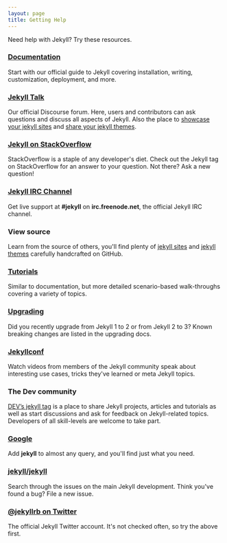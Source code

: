 ```yaml
---
layout: page
title: Getting Help
---
```


Need help with Jekyll? Try these resources.

### [Documentation](/docs/home/)

Start with our official guide to Jekyll covering installation, writing, customization, deployment, and more.

### [Jekyll Talk](https://talk.jekyllrb.com/)

Our official Discourse forum. Here, users and contributors
can ask questions and discuss all aspects of Jekyll.
Also the place to [showcase your jekyll sites](https://talk.jekyllrb.com/t/jekyll-showcase-share-your-sites-built-with-jekyll/44/80) and [share your jekyll themes](https://talk.jekyllrb.com/t/jekyll-theme-showcase-share-your-jekyll-themes/1382/2).

### [Jekyll on StackOverflow](https://stackoverflow.com/questions/tagged/jekyll)

StackOverflow is a staple of any developer's diet. Check out the Jekyll tag
on StackOverflow for an answer to your question. Not there? Ask a new
question!

### [Jekyll IRC Channel](irc:irc.freenode.net/jekyll)

Get live support at **#jekyll** on **irc.freenode.net**, the official
Jekyll IRC channel.

### View source

Learn from the source of others, you'll find plenty of [jekyll sites](https://github.com/topics/jekyll-site) and [jekyll themes](https://github.com/topics/jekyll-themes) carefully handcrafted on GitHub.

### [Tutorials](/tutorials/home)

Similar to documentation, but more detailed scenario-based walk-throughs covering a variety of topics.

### [Upgrading](/docs/upgrading/)

Did you recently upgrade from Jekyll 1 to 2 or from Jekyll 2 to 3?
Known breaking changes are listed in the upgrading docs.

### [Jekyllconf](/jekyllconf/)

Watch videos from members of the Jekyll community speak about interesting use cases, tricks they've learned or meta Jekyll topics.

### The Dev community

[DEV’s jekyll tag](https://dev.to/t/jekyll) is a place to share Jekyll projects, articles and tutorials as well as start discussions and ask for feedback on Jekyll-related topics. Developers of all skill-levels are welcome to take part.

### [Google](https://www.google.com/?q=jekyll)

Add **jekyll** to almost any query, and you'll find just what you need.

### [jekyll/jekyll](https://github.com/jekyll/jekyll/issues)

Search through the issues on the main Jekyll development. Think you've
found a bug? File a new issue.

### [@jekyllrb on Twitter](https://twitter.com/jekyllrb)

The official Jekyll Twitter account. It's not checked often, so try the
above first.
